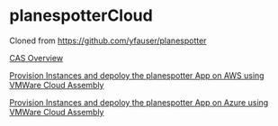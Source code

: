 # planespotterCloud
Cloned from https://github.com/yfauser/planespotter

[CAS Overview](https://github.com/riazvm/planespotterCloud/blob/master/casreadme.md "CAS Overview")

[Provision Instances and depoloy the planespotter App on AWS using VMWare Cloud Assembly](https://github.com/riazvm/planespotterCloud/blob/master/awsreadme.md "CAS and AWS")

[Provision Instances and depoloy the planespotter App on Azure using VMWare Cloud Assembly](https://github.com/riazvm/planespotterCloud/blob/master/azurereadme.md "CAS and Azure")

